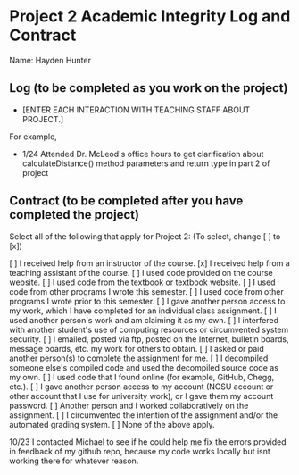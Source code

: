 # Project 2 Academic Integrity Log and Contract

Name: Hayden Hunter

## Log (to be completed as you work on the project)

* [ENTER EACH INTERACTION WITH TEACHING STAFF ABOUT PROJECT.] 

For example, 

* 1/24 Attended Dr. McLeod's office hours to get clarification about calculateDistance() method parameters and return type in part 2 of project

## Contract (to be completed after you have completed the project)

Select all of the following that apply for Project 2: (To select, change [ ] to [x])

[ ] I received help from an instructor of the course.
[x] I received help from a teaching assistant of the course.
[ ] I used code provided on the course website.
[ ] I used code from the textbook or textbook website.
[ ] I used code from other programs I wrote this semester.
[ ] I used code from other programs I wrote prior to this semester.
[ ] I gave another person access to my work, which I have completed for an individual class assignment.
[ ] I used another person's work and am claiming it as my own.
[ ] I interfered with another student's use of computing resources or circumvented system security.
[ ] I emailed, posted via ftp, posted on the Internet, bulletin boards, message boards, etc. my work for others to obtain.
[ ] I asked or paid another person(s) to complete the assignment for me.
[ ] I decompiled someone else's compiled code and used the decompiled source code as my own.
[ ] I used code that I found online (for example, GitHub, Chegg, etc.).
[ ] I gave another person access to my account (NCSU account or other account that I use for university work), or I gave them my account password.
[ ] Another person and I worked collaboratively on the assignment.
[ ] I circumvented the intention of the assignment and/or the automated grading system.
[ ] None of the above apply.


10/23 I contacted Michael to see if he could help me fix the errors provided in feedback of my github repo, because my code works locally but isnt working there for whatever reason.